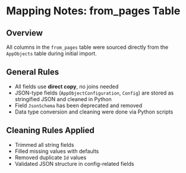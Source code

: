 # Mapping Notes: from_pages Table

## Overview
All columns in the `from_pages` table were sourced directly from the `AppObjects` table during initial import.

## General Rules
- All fields use **direct copy**, no joins needed
- JSON-type fields (`AppObjectConfiguration`, `Config`) are stored as stringified JSON and cleaned in Python
- Field `JsonSchema` has been deprecated and removed
- Data type conversion and cleaning were done via Python scripts

## Cleaning Rules Applied
- Trimmed all string fields
- Filled missing values with defaults
- Removed duplicate `Id` values
- Validated JSON structure in config-related fields
